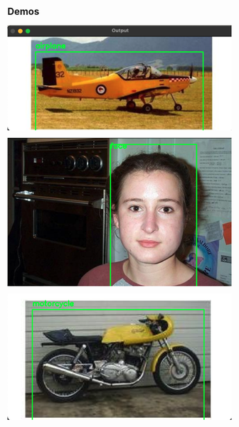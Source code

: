 ## Demos
![](output/plots/airplane_validation_set.png)

![](output/plots/face_validation_set.png)

![](output/plots/motorcycle_validation_set.png)
